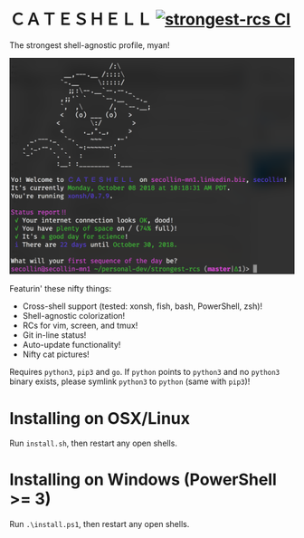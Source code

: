 # ＣＡＴＥＳＨＥＬＬ [![strongest-rcs CI](https://github.com/OzuYatamutsu/strongest-rcs/actions/workflows/ci-actions.yml/badge.svg)](https://github.com/OzuYatamutsu/strongest-rcs/actions/workflows/ci-actions.yml)
The strongest shell-agnostic profile, myan!

![](image.png)

Featurin' these nifty things:
 * Cross-shell support (tested: xonsh, fish, bash, PowerShell, zsh)!
 * Shell-agnostic colorization!
 * RCs for vim, screen, and tmux!
 * Git in-line status!
 * Auto-update functionality!
 * Nifty cat pictures!

Requires `python3`, `pip3` and `go`. If `python` points to `python3` and no `python3` binary exists, please symlink `python3` to `python` (same with `pip3`)!

# Installing on OSX/Linux
Run `install.sh`, then restart any open shells.

# Installing on Windows (PowerShell >= 3)
Run `.\install.ps1`, then restart any open shells.
